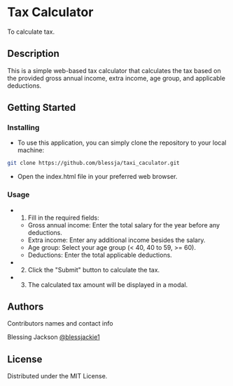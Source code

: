 # Tax Calculator

To calculate tax.

## Description

This is a simple web-based tax calculator that calculates the tax based on the provided gross annual income, extra income, age group, and applicable deductions.

## Getting Started

### Installing

- To use this application, you can simply clone the repository to your local machine:

```bash
git clone https://github.com/blessja/taxi_caculator.git
```

- Open the index.html file in your preferred web browser.

### Usage

- 1. Fill in the required fields:
  - Gross annual income: Enter the total salary for the year before any deductions.
  - Extra income: Enter any additional income besides the salary.
  - Age group: Select your age group (< 40, 40 to 59, >= 60).
  - Deductions: Enter the total applicable deductions.
- 2. Click the "Submit" button to calculate the tax.
- 3. The calculated tax amount will be displayed in a modal.

## Authors

Contributors names and contact info

Blessing Jackson
[@blessjackie1](https://twitter.com/blessjackie1)

## License

Distributed under the MIT License.
